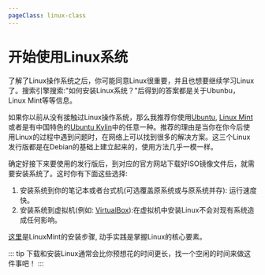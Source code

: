 ```yaml
---
pageClass: linux-class
---
```

# 开始使用Linux系统

了解了Linux操作系统之后，你可能同意Linux很重要，并且也想要继续学习Linux了。搜索引擎搜索:"如何安装Linux系统？"后得到的答案都是关于Ubunbu，Linux Mint等等信息。

如果你以前从没有接触过Linux操作系统，那么我推荐你使用[Ubuntu](https://ubuntu.com/), [Linux Mint](https://linuxmint.com/) 或者是有中国特色的[Ubuntu Kylin](https://www.ubuntukylin.com/)中的任意一种。推荐的理由是当你在你今后使用Linux的过程中遇到问题时，在网络上可以找到很多的解决方案。这三个Linux发行版都是在Debian的基础上建立起来的，使用方法几乎一模一样。

确定好接下来要使用的发行版后，到对应的官方网站下载好ISO镜像文件后，就需要安装系统了。这时你有下面这些选择:
1. 安装系统到你的笔记本或者台式机(可选覆盖原系统或与原系统并存): 运行速度快。
2. 安装系统到虚拟机(例如: [VirtualBox](https://www.virtualbox.org/)):在虚拟机中安装Linux不会对现有系统造成任何影响。

[这里](https://linuxmint-installation-guide.readthedocs.io/en/latest/choose.html)是LinuxMint的安装步骤, 动手实践是掌握Linux的核心要素。

::: tip
下载和安装Linux通常会比你预想花的时间更长，找一个空闲的时间来做这件事吧！
:::

<Livere/>